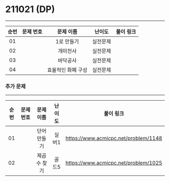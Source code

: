 # 211021 (DP)

___

 

| 순번 | 문제 번호 |   문제 이름   |  난이도  | 풀이 링크 |
| :--: | :-------: | :-----------: | :------: | :-------: |
|  01  |  | 1로 만들기 | 실전문제 |           |
|  02  |  |   개미전사   | 실전문제 |           |
| 03 | | 바닥공사 | 실전문제 | |
| 04 | | 효율적인 화폐 구성 | 실전문제 | |



### 추가 문제

___



| 순번 | 문제 번호 | 문제 이름 | 난이도 | 풀이 링크 |
| :--: | :-------: | :-------:      | :----: | :-------: |
|  01  |      | 단어 만들기 |  실버1  |  https://www.acmicpc.net/problem/1148  |
|  02  |      | 제곱수 찾기 |   골드5   | https://www.acmicpc.net/problem/1025 |

